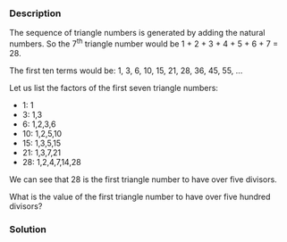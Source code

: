 ### Description
<p>The sequence of triangle numbers is generated by adding the natural numbers. So the 7<sup>th</sup> triangle number would be 1 + 2 + 3 + 4 + 5 + 6 + 7 = 28.

The first ten terms would be:
1, 3, 6, 10, 15, 21, 28, 36, 45, 55, ...</p>

<p>Let us list the factors of the first seven triangle numbers:</p>

* 1: 1
* 3: 1,3
* 6: 1,2,3,6
* 10: 1,2,5,10
* 15: 1,3,5,15
* 21: 1,3,7,21
* 28: 1,2,4,7,14,28

<p>We can see that 28 is the first triangle number to have over five divisors.</p>
<p>What is the value of the first triangle number to have over five hundred divisors?</p>


### Solution

